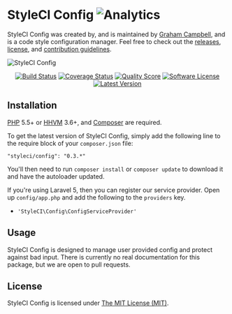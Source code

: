 # StyleCI Config ![Analytics](https://ga-beacon.appspot.com/UA-60053271-6/StyleCI/Config?pixel)


StyleCI Config was created by, and is maintained by [Graham Campbell](https://github.com/GrahamCampbell), and is a code style configuration manager. Feel free to check out the [releases](https://github.com/StyleCI/Config/releases), [license](LICENSE), and [contribution guidelines](CONTRIBUTING.md).

![StyleCI Config](https://cloud.githubusercontent.com/assets/2829600/6310846/0cec1374-b953-11e4-9153-aa75e1da069e.png)

<p align="center">
<a href="https://travis-ci.org/StyleCI/Config"><img src="https://img.shields.io/travis/StyleCI/Config/master.svg?style=flat-square" alt="Build Status"></img></a>
<a href="https://scrutinizer-ci.com/g/StyleCI/Config/code-structure"><img src="https://img.shields.io/scrutinizer/coverage/g/StyleCI/Config.svg?style=flat-square" alt="Coverage Status"></img></a>
<a href="https://scrutinizer-ci.com/g/StyleCI/Config"><img src="https://img.shields.io/scrutinizer/g/StyleCI/Config.svg?style=flat-square" alt="Quality Score"></img></a>
<a href="LICENSE"><img src="https://img.shields.io/badge/license-MIT-brightgreen.svg?style=flat-square" alt="Software License"></img></a>
<a href="https://github.com/StyleCI/Config/releases"><img src="https://img.shields.io/github/release/StyleCI/Config.svg?style=flat-square" alt="Latest Version"></img></a>
</p>


## Installation

[PHP](https://php.net) 5.5+ or [HHVM](http://hhvm.com) 3.6+, and [Composer](https://getcomposer.org) are required.

To get the latest version of StyleCI Config, simply add the following line to the require block of your `composer.json` file:

```
"styleci/config": "0.3.*"
```

You'll then need to run `composer install` or `composer update` to download it and have the autoloader updated.

If you're using Laravel 5, then you can register our service provider. Open up `config/app.php` and add the following to the `providers` key.

* `'StyleCI\Config\ConfigServiceProvider'`


## Usage

StyleCI Config is designed to manage user provided config and protect against bad input. There is currently no real documentation for this package, but we are open to pull requests.

## License

StyleCI Config is licensed under [The MIT License (MIT)](LICENSE).
